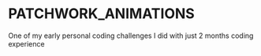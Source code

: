 # PATCHWORK_ANIMATIONS
One of my early personal coding challenges I did with just 2 months coding experience 
